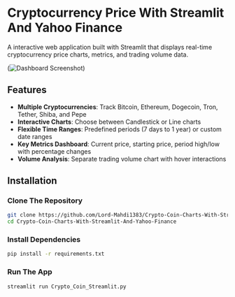 # Cryptocurrency Price With Streamlit And Yahoo Finance

A interactive web application built with Streamlit that displays real-time cryptocurrency price charts, metrics, and trading volume data.

(![Dashboard Screenshot](https://github.com/your-username/your-repo-name/raw/main/images/dashboard-screenshot.png))

## Features
- **Multiple Cryptocurrencies**: Track Bitcoin, Ethereum, Dogecoin, Tron, Tether, Shiba, and Pepe
- **Interactive Charts**: Choose between Candlestick or Line charts
- **Flexible Time Ranges**: Predefined periods (7 days to 1 year) or custom date ranges
- **Key Metrics Dashboard**: Current price, starting price, period high/low with percentage changes
- **Volume Analysis**: Separate trading volume chart with hover interactions


## Installation
### Clone The Repository
```bash
git clone https://github.com/Lord-Mahdi1383/Crypto-Coin-Charts-With-Streamlit-And-Yahoo-Finance
cd Crypto-Coin-Charts-With-Streamlit-And-Yahoo-Finance
```

### Install Dependencies
```bash
pip install -r requirements.txt
```

### Run The App
```
streamlit run Crypto_Coin_Streamlit.py
```

